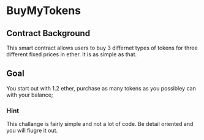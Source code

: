 # BuyMyTokens

## Contract Background
This smart contract allows users to buy 3 differnet types of tokens for three different fixed prices in ether. It is as simple as that.

## Goal
You start out with 1.2 ether, purchase as many tokens as you possibley can with your balance;

### Hint
This challange is fairly simple and not a lot of code. Be detail oriented and you will fiugre it out.